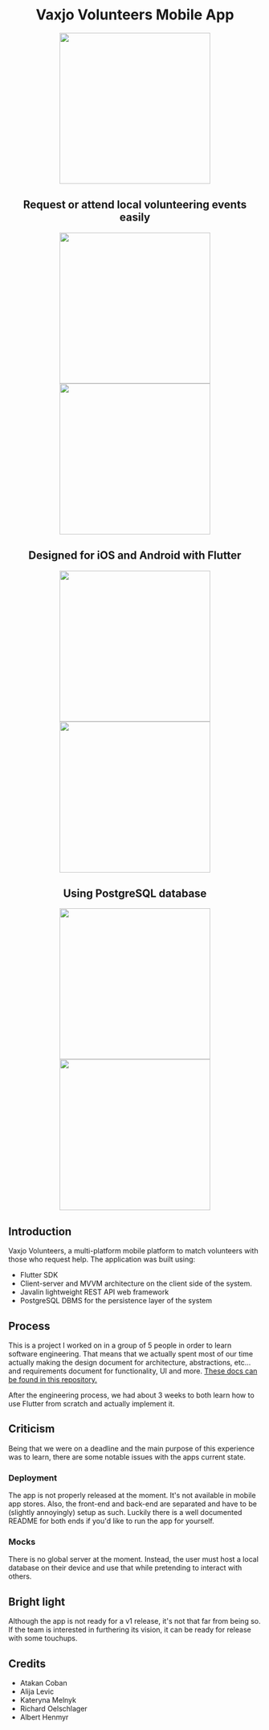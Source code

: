 <div style="text-align: center">
    <h1> Vaxjo Volunteers Mobile App </h1>
    <p>
        <img src="img/login.png" width="300"/>
        <br/>
        <h2> Request or attend local volunteering events easily </h2>
        <img src="img/homepage_light.png" width="300"/>
        <img src="img/homepage_dark.png" width="300"/>
        <br/>
        <h2> Designed for iOS and Android with Flutter </h2>
        <img src="img/new_post_dark.png" width="300"/>
        <img src="img/new_post_light.png" width="300"/>
        <br/>
        <h2> Using PostgreSQL database </h2>
        <img src="img/profile_light.png" width="300"/>
        <img src="img/profile_dark.png" width="300"/>
    </p> 
</div>

## Introduction
Vaxjo Volunteers, a multi-platform mobile platform to match volunteers with those who request help. The application was built using: 
* Flutter SDK
* Client-server and MVVM architecture on the client side of the system.
* Javalin lightweight REST API web framework
* PostgreSQL DBMS  for the persistence layer of the system

## Process
This is a project I worked on in a group of 5 people in order to learn software engineering. That means that we actually spent most of our time actually making the design document for architecture, abstractions, etc... and requirements document for functionality, UI and more. [These docs can be found in this repository.](docs/)

After the engineering process, we had about 3 weeks to both learn how to use Flutter from scratch and actually implement it.

## Criticism
Being that we were on a deadline and the main purpose of this experience was to learn, there are some notable issues with the apps current state.

### Deployment
The app is not properly released at the moment. It's not available in mobile app stores. Also, the front-end and back-end are separated and have to be (slightly annoyingly) setup as such. Luckily there is a well documented README for both ends if you'd like to run the app for yourself.

### Mocks
There is no global server at the moment. Instead, the user must host a local database on their device and use that while pretending to interact with others.

## Bright light
Although the app is not ready for a v1 release, it's not that far from being so. If the team is interested in furthering its vision, it can be ready for release with some touchups.

## Credits
* Atakan Coban
* Alija Levic
* Kateryna Melnyk
* Richard Oelschlager
* Albert Henmyr